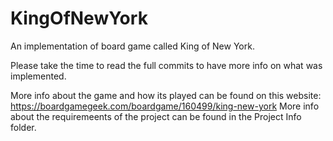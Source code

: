 # KingOfNewYork
An implementation of board game called King of New York.

Please take the time to read the full commits to have more info on what was implemented.

More info about the game and how its played can be found on this website: https://boardgamegeek.com/boardgame/160499/king-new-york 
More info about the requiremeents of the project can be found in the Project Info folder.